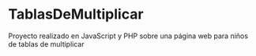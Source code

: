 # TablasDeMultiplicar
Proyecto realizado en JavaScript y PHP sobre una página web para niños de tablas de multiplicar
